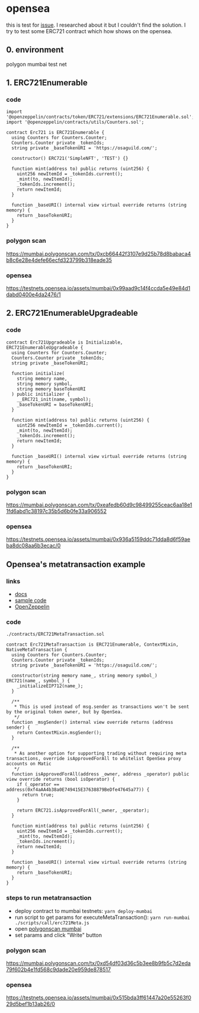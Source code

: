 # opensea

this is test for [issue](https://github.com/hackdays-io/mint-rally/issues/190). I researched about it but I couldn't find the solution. I try to test some ERC721 contract which how shows on the opensea.

## 0. environment

polygon mumbai test net

## 1. ERC721Enumerable

### code

```solidity
import '@openzeppelin/contracts/token/ERC721/extensions/ERC721Enumerable.sol';
import '@openzeppelin/contracts/utils/Counters.sol';

contract Erc721 is ERC721Enumerable {
  using Counters for Counters.Counter;
  Counters.Counter private _tokenIds;
  string private _baseTokenURI = 'https://osaguild.com/';

  constructor() ERC721('SimpleNFT', 'TEST') {}

  function mint(address to) public returns (uint256) {
    uint256 newItemId = _tokenIds.current();
    _mint(to, newItemId);
    _tokenIds.increment();
    return newItemId;
  }

  function _baseURI() internal view virtual override returns (string memory) {
    return _baseTokenURI;
  }
}

```

### polygon scan

https://mumbai.polygonscan.com/tx/0xcb66442f3107e9d25b78d8babaca4b8c6e28e4defe66ecfd323799b318eade35

### opensea

https://testnets.opensea.io/assets/mumbai/0x99aad9c14f4ccda5e49e84d1dabd0400e4da2476/1

## 2. ERC721EnumerableUpgradeable

### code

```solidity
contract Erc721Upgradeable is Initializable, ERC721EnumerableUpgradeable {
  using Counters for Counters.Counter;
  Counters.Counter private _tokenIds;
  string private _baseTokenURI;

  function initialize(
    string memory name,
    string memory symbol,
    string memory baseTokenURI
  ) public initializer {
    __ERC721_init(name, symbol);
    _baseTokenURI = baseTokenURI;
  }

  function mint(address to) public returns (uint256) {
    uint256 newItemId = _tokenIds.current();
    _mint(to, newItemId);
    _tokenIds.increment();
    return newItemId;
  }

  function _baseURI() internal view virtual override returns (string memory) {
    return _baseTokenURI;
  }
}

```

### polygon scan

https://mumbai.polygonscan.com/tx/0xeafedb60d9c98499255ceac6aa18e11fd6abd1c38197c35b5d6b0fe33a906552

### opensea

https://testnets.opensea.io/assets/mumbai/0x936a5159ddc71dda8d6f59aeba8dc08aa6b3ecac/0

## Opensea's metatransaction example

### links

- [docs](https://docs.opensea.io/docs/polygon-basic-integration#meta-transactions)
- [sample code](https://github.com/ProjectOpenSea/meta-transactions/blob/main/contracts/ERC721MetaTransactionMaticSample.sol)
- [OpenZeppelin](https://docs.openzeppelin.com/learn/sending-gasless-transactions)

### code

`./contracts/ERC721MetaTransaction.sol`

```solidity
contract Erc721MetaTransaction is ERC721Enumerable, ContextMixin, NativeMetaTransaction {
  using Counters for Counters.Counter;
  Counters.Counter private _tokenIds;
  string private _baseTokenURI = 'https://osaguild.com/';

  constructor(string memory name_, string memory symbol_) ERC721(name_, symbol_) {
    _initializeEIP712(name_);
  }

  /**
   * This is used instead of msg.sender as transactions won't be sent by the original token owner, but by OpenSea.
   */
  function _msgSender() internal view override returns (address sender) {
    return ContextMixin.msgSender();
  }

  /**
   * As another option for supporting trading without requiring meta transactions, override isApprovedForAll to whitelist OpenSea proxy accounts on Matic
   */
  function isApprovedForAll(address _owner, address _operator) public view override returns (bool isOperator) {
    if (_operator == address(0xf4aAA4b38a0E749415E37638879BeDfe47645a77)) {
      return true;
    }

    return ERC721.isApprovedForAll(_owner, _operator);
  }

  function mint(address to) public returns (uint256) {
    uint256 newItemId = _tokenIds.current();
    _mint(to, newItemId);
    _tokenIds.increment();
    return newItemId;
  }

  function _baseURI() internal view virtual override returns (string memory) {
    return _baseTokenURI;
  }
}

```

### steps to run metatransaction

- deploy contract to mumbai testnets: `yarn deploy-mumbai`
- run script to get params for executeMetaTransaction(): `yarn run-mumbai ./scripts/call/erc721Meta.js`
- open [polygonscan mumbai](https://mumbai.polygonscan.com/address/0x515bda3ff61447a20e55263f029d5bef1b13ab26#writeContract)
- set params and click "Write" button

### polygon scan
https://mumbai.polygonscan.com/tx/0xd54df03d36c5b3ee8b9fb5c7d2eda79f602b4e1fd568c9dade20e959de878517

### opensea

https://testnets.opensea.io/assets/mumbai/0x515bda3ff61447a20e55263f029d5bef1b13ab26/0